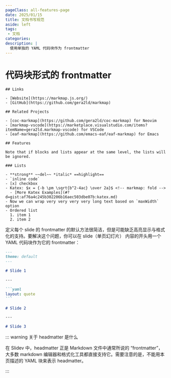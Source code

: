 ```yaml
---
pageClass: all-features-page
date: 2025/01/15
title: 文档书写规范
aside: left
tags: 
 - 文档
categories:
description: |
  使用单独的 YAML 代码块作为 frontmatter
---
```


# 代码块形式的 frontmatter

<!-- <ClientOnly>
<ElMindmap :data="data" height="480" :router="router" :offsetLeft="50" />
</ClientOnly> -->

```markmap
## Links

- [Website](https://markmap.js.org/)
- [GitHub](https://github.com/gera2ld/markmap)

## Related Projects

- [coc-markmap](https://github.com/gera2ld/coc-markmap) for Neovim
- [markmap-vscode](https://marketplace.visualstudio.com/items?itemName=gera2ld.markmap-vscode) for VSCode
- [eaf-markmap](https://github.com/emacs-eaf/eaf-markmap) for Emacs

## Features

Note that if blocks and lists appear at the same level, the lists will be ignored.

### Lists

- **strong** ~~del~~ *italic* ==highlight==
- `inline code`
- [x] checkbox
- Katex: $x = {-b \pm \sqrt{b^2-4ac} \over 2a}$ <!-- markmap: fold -->
  - [More Katex Examples](#?d=gist:af76a4c245b302206b16aec503dbe07b:katex.md)
- Now we can wrap very very very very long text based on `maxWidth` option
- Ordered list
  1. item 1
  2. item 2

```

<script setup>
import {  ref } from "vue";
const data = ref({
	data: {
		text: "ECMAScript 语法约定",
	},
	children: [
		{ 
			data: { text: "数据类型 & 变量", note: "数据类型 & 变量声明 & 解构赋值 & var 变量提升 & 变量作用域 & 闭包 & 字符串运算符" },
		},
		{ 
			data: { text: "流程控制", note: "分支语句 & 循环语句 & 跳转语句" },
		},
		{ 
			data: { text: "函数", note: "声明函数 & 调用函数 & 参数 & 返回值 & 箭头函数 & 默认参数 & 函数表达式 & 函数递归 & 作用域 & 作用域链 & 立即执行函数" },
		},
		{ 
			data: { text: "面向对象", note: "声明类 & 构造器 & 实例化 & 继承 & 访问器 & 静态方法" },
		},
		{ 
			data: { text: "模块", note: "模块导入(导出) & Promise 对象 & async/await & Reflect 对象 & Set 对象 & Map 对象 & Weakset 对象 & Weakmap 对象 & Symbol 对象" },
		},
	],
})
</script>


定义每个 slide 的 frontmatter 的默认方法很简洁，但是可能缺乏高亮显示与格式化的支持。要解决这个问题，你可以在 slide（单页幻灯片） 内容的开头用一个 YAML 代码块作为它的 frontmatter：

````md
---
theme: default
---

# Slide 1

---

```yaml
layout: quote
```

# Slide 2

---

# Slide 3
````

::: warning 关于 headmatter 是什么

在 Slidev 中，headmatter 正是 Markdown 文件中通常所说的 “frontmatter”，大多数 markdown 编辑器和格式化工具都直接支持它。需要注意的是，不能用本页描述的 YAML 块来表示 headmatter。

:::
